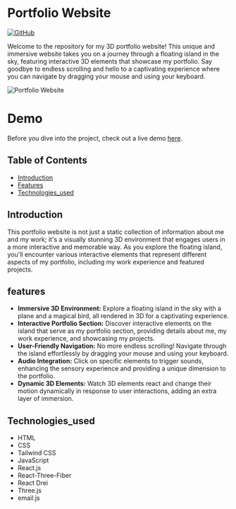# Portfolio Website

[![GitHub](https://img.shields.io/badge/GitHub-Abhimanyu--Portfolio-blue?style=flat&logo=github)](https://github.com/Abhimanyu-Portfolio)

Welcome to the repository for my 3D portfolio website! This unique and immersive website takes you on a journey through a floating island in the sky, featuring interactive 3D elements that showcase my portfolio. Say goodbye to endless scrolling and hello to a captivating experience where you can navigate by dragging your mouse and using your keyboard.


![Portfolio Website](/preview.jpg)

# Demo
Before you dive into the project, check out a live demo [here](https://abhimanyuportfolio.online/).



## Table of Contents

- [Introduction](#introduction)
- [Features](#features)
- [Technologies_used](#technologies_used)

## Introduction
This portfolio website is not just a static collection of information about me and my work; it's a visually stunning 3D environment that engages users in a more interactive and memorable way. As you explore the floating island, you'll encounter various interactive elements that represent different aspects of my portfolio, including my work experience and featured projects.

## features


- **Immersive 3D Environment:** Explore a floating island in the sky with a plane and a magical bird, all rendered in 3D for a captivating experience.
- **Interactive Portfolio Section:** Discover interactive elements on the island that serve as my portfolio section, providing details about me, my work experience,
  and showcasing my projects.
- **User-Friendly Navigation:** No more endless scrolling! Navigate through the island effortlessly by dragging your mouse and using your keyboard.
- **Audio Integration:** Click on specific elements to trigger sounds, enhancing the sensory experience and providing a unique dimension to the portfolio.
- **Dynamic 3D Elements:** Watch 3D elements react and change their motion dynamically in response to user interactions, adding an extra layer of immersion.


## Technologies_used

- HTML
- CSS
- Tailwind CSS
- JavaScript
- React.js
- React-Three-Fiber
- React Drei
- Three.js
- email.js
